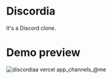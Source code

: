 # Discordia
It's a Discord clone.

# Demo preview

![discordiaa vercel app_channels_@me](https://user-images.githubusercontent.com/88288135/178403636-dd2b5b2d-80f4-4933-a246-c7c85c4b162d.jpg)
